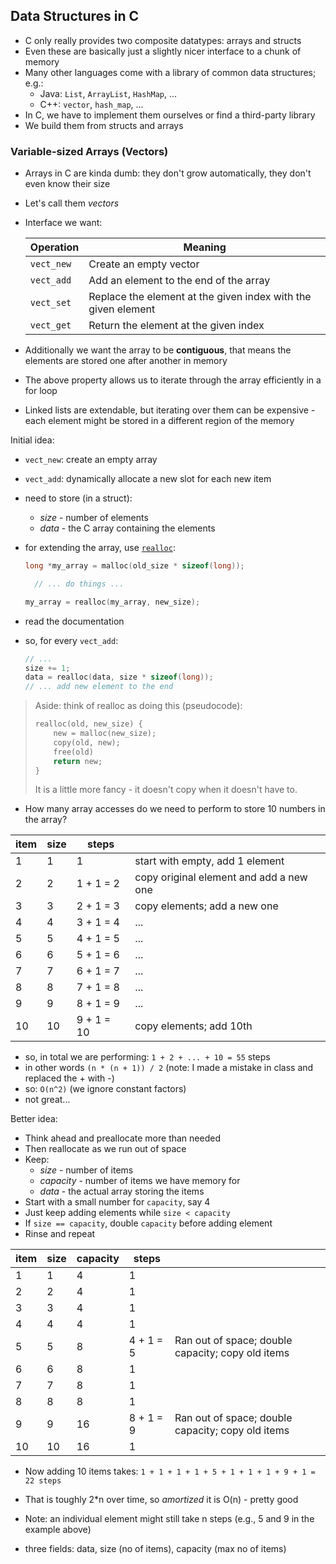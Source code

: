 
## Data Structures in C

- C only really provides two composite datatypes: arrays and structs
- Even these are basically just a slightly nicer interface to a chunk of memory
- Many other languages come with a library of common data structures; e.g.:
  - Java: `List`, `ArrayList`, `HashMap`, ...
  - C++: `vector`, `hash_map`, ...
- In C, we have to implement them ourselves or find a third-party library
- We build them from structs and arrays

### Variable-sized Arrays (Vectors)

- Arrays in C are kinda dumb: they don't grow automatically, they don't even know their size
- Let's call them *vectors*
- Interface we want:
    
    | Operation     | Meaning                                                       |
    |---------------|---------------------------------------------------------------|
    | `vect_new`    | Create an empty vector                                        |
    | `vect_add`    | Add an element to the end of the array                        |
    | `vect_set`    | Replace the element at the given index with the given element |
    | `vect_get`    | Return the element at the given index                         |

- Additionally we want the array to be **contiguous**, that means the elements are stored one after another in memory
- The above property allows us to iterate through the array efficiently in a for loop
- Linked lists are extendable, but iterating over them can be expensive - each element might be stored in a different region of the memory

Initial idea:
- `vect_new`: create an empty array
- `vect_add`: dynamically allocate a new slot for each new item
- need to store (in a struct): 
  - *size* - number of elements 
  - *data* - the C array containing the elements
- for extending the array, use [`realloc`](https://man7.org/linux/man-pages/man3/realloc.3.html):

  ```c
  long *my_array = malloc(old_size * sizeof(long));

    // ... do things ...

  my_array = realloc(my_array, new_size);
  ```

- read the documentation
- so, for every `vect_add`: 

   ```c 
   // ... 
   size += 1;
   data = realloc(data, size * sizeof(long));
   // ... add new element to the end
   ```

> Aside: think of realloc as doing this (pseudocode):
>
> ```c
> realloc(old, new_size) {
>     new = malloc(new_size);
>     copy(old, new);
>     free(old)
>     return new;
> }
> ```
>
> It is a little more fancy - it doesn't copy when it doesn't have to.

- How many array accesses do we need to perform to store 10 numbers in the array?


| item | size | steps      |                                         |
|------|------|------------|-----------------------------------------|
| 1    | 1    | 1          | start with empty, add 1 element         |
| 2    | 2    | 1 + 1 = 2  | copy original element and add a new one |
| 3    | 3    | 2 + 1 = 3  | copy elements; add a new one            |
| 4    | 4    | 3 + 1 = 4  | ...                                     |
| 5    | 5    | 4 + 1 = 5  | ...                                     |
| 6    | 6    | 5 + 1 = 6  | ...                                     |
| 7    | 7    | 6 + 1 = 7  | ...                                     |
| 8    | 8    | 7 + 1 = 8  | ...                                     |
| 9    | 9    | 8 + 1 = 9  | ...                                     |
| 10   | 10   | 9 + 1 = 10 | copy elements; add 10th                 |

- so, in total we are performing: `1 + 2 + ... + 10 = 55` steps
- in other words `(n * (n + 1)) / 2` (note: I made a mistake in class and replaced the + with -)
- so: `O(n^2)` (we ignore constant factors)
- not great...


Better idea: 
- Think ahead and preallocate more than needed
- Then reallocate as we run out of space
- Keep:
  - *size* - number of items
  - *capacity* - number of items we have memory for
  - *data* - the actual array storing the items
- Start with a small number for `capacity`, say 4
- Just keep adding elements while `size < capacity`
- If `size == capacity`, double `capacity` before adding element
- Rinse and repeat

| item | size | capacity | steps     |                                                   |
|------|------|----------|-----------|---------------------------------------------------|
| 1    | 1    | 4        | 1         |                                                   |
| 2    | 2    | 4        | 1         |                                                   |
| 3    | 3    | 4        | 1         |                                                   |
| 4    | 4    | 4        | 1         |                                                   |
| 5    | 5    | 8        | 4 + 1 = 5 | Ran out of space; double capacity; copy old items |
| 6    | 6    | 8        | 1         |                                                   |
| 7    | 7    | 8        | 1         |                                                   |
| 8    | 8    | 8        | 1         |                                                   |
| 9    | 9    | 16       | 8 + 1 = 9 | Ran out of space; double capacity; copy old items |
| 10   | 10   | 16       | 1         |                                                   |

- Now adding 10 items takes: `1 + 1 + 1 + 1 + 5 + 1 + 1 + 1 + 9 + 1 = 22 steps`
- That is toughly 2*n over time, so *amortized* it is O(n) - pretty good
- Note: an individual element might still take n steps (e.g., 5 and 9 in the example above)

- three fields: data, size (no of items), capacity (max no of items)

